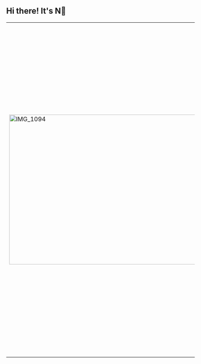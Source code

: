## Hi there! It's N👋</span>
<table>
  <tr>
    <td>
      <img src="https://github.com/behindd/behindd/assets/76596012/f31bae7d-d1fe-465e-ba96-8317629c1430" alt="IMG_1094" width="3000" height="400" />
    </td>
    <td>
                             
<strong style="font-size: 45px;">𝕊𝔼ℂ𝕌ℝ𝕀𝕋𝕐 ℝ𝔼𝕊𝔼𝔸ℝℂℍ𝔼ℝ</strong>  
- PsyOp/Red Team/Threat Hunter <br>
- Researching Malware <br>
- Learning Reverse Engineering <br>
- Things I do for fun: Video Games/Anime/Manga/Martial Arts <br>
- I love cats! <br>
- Twitter/X : https://twitter.com/justt_N <br>
- YouTube : https://www.youtube.com/@Cyber0xC <br>
- Website : https://yamiware.com/ <br>

# Cybersecurity Project Portfolio 🔐

I'm passionate about cybersecurity and love tackling complex challenges through hands-on projects. Vulnerability management project allow me to dive deep into the ever-evolving landscape of cybersecurity. Please feel free to check them out and see the work I’ve put into enhancing security operations and processes!


## ⚠️ Vulnerability Management Projects

- **[Vulnerability Management Program Implementation]()**
- **[Programmatic Vulnerability Remediations (PowerShell and BASH)]()**
    </td>
  </tr>
</table>
